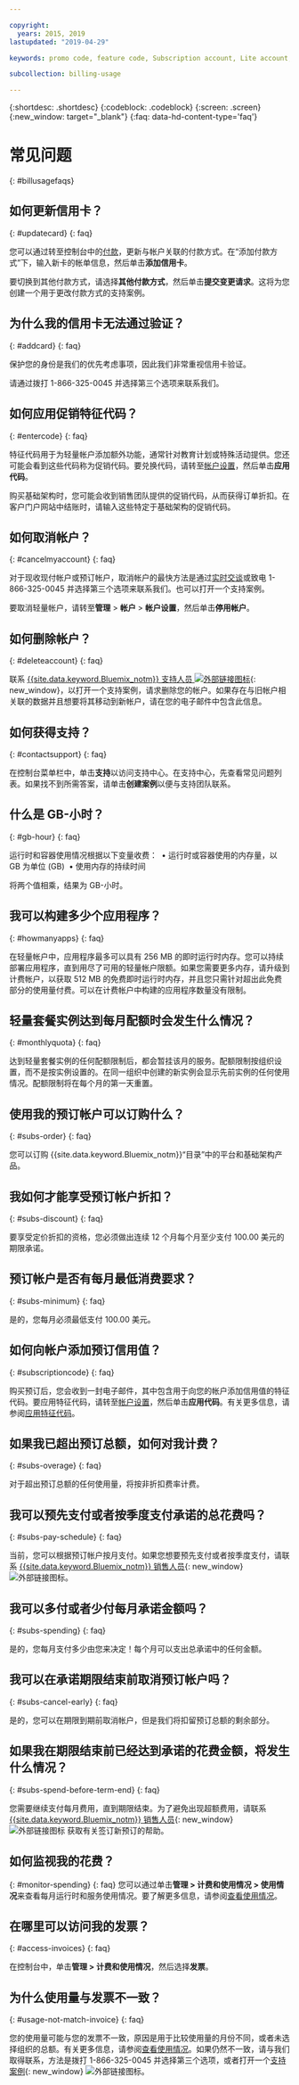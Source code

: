 ```yaml
---

copyright:
  years: 2015, 2019
lastupdated: "2019-04-29"

keywords: promo code, feature code, Subscription account, Lite account, payment

subcollection: billing-usage

---
```


{:shortdesc: .shortdesc}
{:codeblock: .codeblock}
{:screen: .screen}
{:new_window: target="_blank"}
{:faq: data-hd-content-type='faq'}

# 常见问题
{: #billusagefaqs}

## 如何更新信用卡？
{: #updatecard}
{: faq}

您可以通过转至控制台中的[付款](https://cloud.ibm.com/billing/payments)，更新与帐户关联的付款方式。在“添加付款方式”下，输入新卡的帐单信息，然后单击**添加信用卡**。

要切换到其他付款方式，请选择**其他付款方式**，然后单击**提交变更请求**。这将为您创建一个用于更改付款方式的支持案例。

## 为什么我的信用卡无法通过验证？
{: #addcard}
{: faq}

保护您的身份是我们的优先考虑事项，因此我们非常重视信用卡验证。

请通过拨打 1-866-325-0045 并选择第三个选项来联系我们。

## 如何应用促销特征代码？
{: #entercode}
{: faq}

特征代码用于为轻量帐户添加额外功能，通常针对教育计划或特殊活动提供。您还可能会看到这些代码称为促销代码。要兑换代码，请转至[帐户设置](https://{DomainName}/account/settings)，然后单击**应用代码**。

购买基础架构时，您可能会收到销售团队提供的促销代码，从而获得订单折扣。在客户门户网站中结账时，请输入这些特定于基础架构的促销代码。

## 如何取消帐户？
{: #cancelmyaccount}
{: faq}

对于现收现付帐户或预订帐户，取消帐户的最快方法是通过[实时交谈](https://{DomainName}/unifiedsupport/supportcenter)或致电 1-866-325-0045 并选择第三个选项来联系我们。也可以打开一个支持案例。

要取消轻量帐户，请转至**管理** > **帐户** > **帐户设置**，然后单击**停用帐户**。


## 如何删除帐户？
{: #deleteaccount}
{: faq}

联系 [{{site.data.keyword.Bluemix_notm}} 支持人员 ![外部链接图标](../icons/launch-glyph.svg)](https://{DomainName}/unifiedsupport/supportcenter){: new_window}，以打开一个支持案例，请求删除您的帐户。如果存在与旧帐户相关联的数据并且想要将其移动到新帐户，请在您的电子邮件中包含此信息。

## 如何获得支持？
{: #contactsupport}
{: faq}

在控制台菜单栏中，单击**支持**以访问支持中心。在支持中心，先查看常见问题列表。如果找不到所需答案，请单击**创建案例**以便与支持团队联系。   

## 什么是 GB-小时？
{: #gb-hour}
{: faq}

运行时和容器使用情况根据以下变量收费：
 • 运行时或容器使用的内存量，以 GB 为单位 (GB)
 • 使用内存的持续时间

将两个值相乘，结果为 GB-小时。

## 我可以构建多少个应用程序？
{: #howmanyapps}
{: faq}

在轻量帐户中，应用程序最多可以具有 256 MB 的即时运行时内存。您可以持续部署应用程序，直到用尽了可用的轻量帐户限额。如果您需要更多内存，请升级到计费帐户，以获取 512 MB 的免费即时运行时内存，并且您只需针对超出此免费部分的使用量付费。可以在计费帐户中构建的应用程序数量没有限制。


## 轻量套餐实例达到每月配额时会发生什么情况？
{: #monthlyquota}
{: faq}

达到轻量套餐实例的任何配额限制后，都会暂挂该月的服务。配额限制按组织设置，而不是按实例设置的。在同一组织中创建的新实例会显示先前实例的任何使用情况。配额限制将在每个月的第一天重置。


## 使用我的预订帐户可以订购什么？
{: #subs-order}
{: faq}

您可以订购 {{site.data.keyword.Bluemix_notm}}“目录”中的平台和基础架构产品。


## 我如何才能享受预订帐户折扣？
{: #subs-discount}
{: faq}

要享受定价折扣的资格，您必须做出连续 12 个月每个月至少支付 100.00 美元的期限承诺。


## 预订帐户是否有每月最低消费要求？
{: #subs-minimum}
{: faq}

是的，您每月必须最低支付 100.00 美元。

## 如何向帐户添加预订信用值？
{: #subscriptioncode}
{: faq}

购买预订后，您会收到一封电子邮件，其中包含用于向您的帐户添加信用值的特征代码。要应用特征代码，请转至[帐户设置](https://{DomainName}/account/settings)，然后单击**应用代码**。有关更多信息，请参阅[应用特征代码](/docs/account?topic=account-codes)。

## 如果我已超出预订总额，如何对我计费？
{: #subs-overage}
{: faq}

对于超出预订总额的任何使用量，将按非折扣费率计费。


## 我可以预先支付或者按季度支付承诺的总花费吗？
{: #subs-pay-schedule}
{: faq}

当前，您可以根据预订帐户按月支付。如果您想要预先支付或者按季度支付，请联系 [{{site.data.keyword.Bluemix_notm}} 销售人员](https://www.ibm.com/cloud-computing/bluemix/contact-us){: new_window} ![外部链接图标](../icons/launch-glyph.svg)。


## 我可以多付或者少付每月承诺金额吗？  
{: #subs-spending}
{: faq}

是的，您每月支付多少由您来决定！每个月可以支出总承诺中的任何金额。


## 我可以在承诺期限结束前取消预订帐户吗？  
{: #subs-cancel-early}
{: faq}

是的，您可以在期限到期前取消帐户，但是我们将扣留预订总额的剩余部分。


## 如果我在期限结束前已经达到承诺的花费金额，将发生什么情况？  
{: #subs-spend-before-term-end}
{: faq}

您需要继续支付每月费用，直到期限结束。为了避免出现超额费用，请联系 [{{site.data.keyword.Bluemix_notm}} 销售人员](https://www.ibm.com/cloud-computing/bluemix/contact-us){: new_window} ![外部链接图标](../icons/launch-glyph.svg) 获取有关签订新预订的帮助。

## 如何监视我的花费？
{: #monitor-spending}
{: faq}
您可以通过单击**管理 > 计费和使用情况 > 使用情况**来查看每月运行时和服务使用情况。要了解更多信息，请参阅[查看使用情况](/docs/billing-usage?topic=billing-usage-viewingusage)。

## 在哪里可以访问我的发票？
{: #access-invoices}
{: faq}

在控制台中，单击**管理 > 计费和使用情况**，然后选择**发票**。

## 为什么使用量与发票不一致？
{: #usage-not-match-invoice}
{: faq}

您的使用量可能与您的发票不一致，原因是用于比较使用量的月份不同，或者未选择组织的总额。有关更多信息，请参阅[查看使用情况](/docs/billing-usage?topic=billing-usage-viewingusage)。如果仍然不一致，请与我们取得联系，方法是拨打 1-866-325-0045 并选择第三个选项，或者打开一个[支持案例](https://{DomainName}/unifiedsupport/supportcenter){: new_window} ![外部链接图标](../icons/launch-glyph.svg)。
